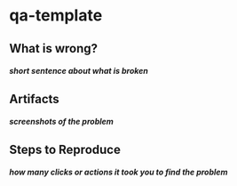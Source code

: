 # qa-template

## What is wrong?
##### short sentence about what is broken

## Artifacts
##### screenshots of the problem

## Steps to Reproduce
##### how many clicks or actions it took you to find the problem
